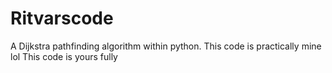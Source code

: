 # Ritvarscode
A Dijkstra pathfinding algorithm within python. This code is practically mine lol
This code is yours fully
